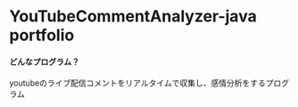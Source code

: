 # YouTubeCommentAnalyzer-java portfolio
#### どんなプログラム？
youtubeのライブ配信コメントをリアルタイムで収集し、感情分析をするプログラム



